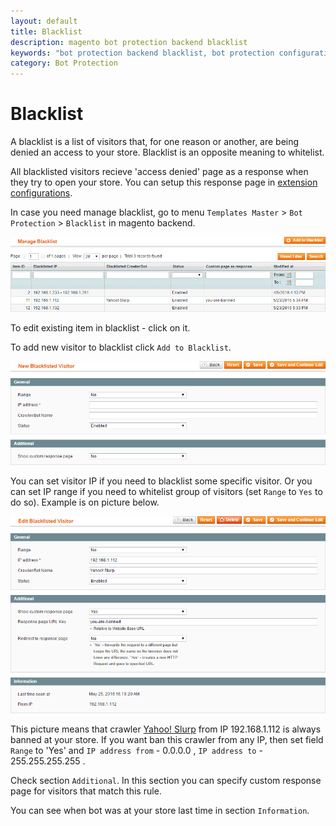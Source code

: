 ```yaml
---
layout: default
title: Blacklist
description: magento bot protection backend blacklist
keywords: "bot protection backend blacklist, bot protection configuration blacklist"
category: Bot Protection
---
```


# Blacklist

A blacklist is a list of visitors that, for one reason or another, are being
denied an access to your store. Blacklist is an opposite meaning to whitelist.

All blacklisted visitors recieve 'access denied' page as a response when they
try to open your store. You can setup this response page in [extension configurations](extension-configuration/#response-page).

In case you need manage blacklist, go to menu `Templates Master` >
`Bot Protection` > `Blacklist` in magento backend.

![Blacklist](/images/m1/extensions/botprotection/backend/blacklist.png)

To edit existing item in blacklist - click on it.

To add new visitor to blacklist click `Add to Blacklist`.

![Add to blacklist](/images/m1/extensions/botprotection/backend/add-to-blacklist.png)

You can set visitor IP if you need to blacklist some specific visitor. Or you
can set IP range if you need to whitelist group of visitors (set `Range` to
`Yes` to do so). Example is on picture below.

![Blacklist rule example](/images/m1/extensions/botprotection/backend/blacklist-example.png)

This picture means that crawler [Yahoo! Slurp](http://www.botreports.com/y/yahoo-slurp.shtml)
from IP 192.168.1.112 is always banned at your store. If you want ban this
crawler from any IP, then set field `Range` to 'Yes' and `IP address from` -
0.0.0.0 , `IP address to` - 255.255.255.255 .

Check section `Additional`. In this section you can specify custom response
page for visitors that match this rule.

You can see when bot was at your store last time in section `Information`.
